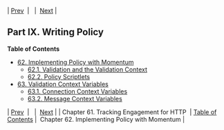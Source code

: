 | [Prev](engagement_tracking_http)  |   |  [Next](policy) |
## Part IX. Writing Policy
**Table of Contents**
* [62\. Implementing Policy with Momentum](policy)
    * [62.1\. Validation and the Validation Context](policy#policy.validation)
    * [62.2\. Policy Scriptlets](implementing.policy.scriptlets)
* [63\. Validation Context Variables](policy.context.variables)
    * [63.1\. Connection Context Variables](policy.context.variables#policy.predefined-context-conn)
    * [63.2\. Message Context Variables](policy.context-mess)

| [Prev](engagement_tracking_http)  |   |  [Next](policy) |
| Chapter 61. Tracking Engagement for HTTP  | [Table of Contents](index) |  Chapter 62. Implementing Policy with Momentum |
